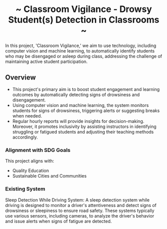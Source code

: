 <h1 align="center">~ Classroom Vigilance - Drowsy Student(s) Detection in Classrooms ~</h1>

###
<p align="left">In this project, 'Classroom Vigilance,' we aim to use technology, including computer vision and machine learning, to automatically identify students who may be disengaged or asleep during class, addressing the challenge of maintaining active student participation.</p>
<h2 align="left">Overview</h2>
<p>
  <ul>
    <li>This project's primary aim is to boost student engagement and learning outcomes by automatically detecting signs of drowsiness and disengagement.</li>
    <li>Using computer vision and machine learning, the system monitors students for signs of drowsiness, triggering alerts or suggesting breaks when needed. </li>
    <li>Regular hourly reports will provide insights for decision-making. Moreover, it promotes inclusivity by assisting instructors in identifying struggling or fatigued students and adjusting their teaching methods accordingly. </li>
  </ul>
</p>

<h3 align="left">Alignment with SDG Goals</h3>
<p>
This project aligns with: 
  <ul>
      <li> Quality Education </li>
      <li> Sustainable Cities and Communities </li>
  </ul>
</p>
<h3 align="left">Existing System</h3>
<p>
Sleep Detection While Driving System:
A sleep detection system while driving is designed to monitor a driver's attentiveness and detect signs of drowsiness or sleepiness to ensure road safety. These systems typically use various sensors, including cameras, to analyze the driver's behavior and issue alerts when signs of fatigue are detected.
</p>


###

